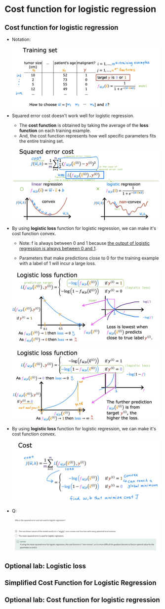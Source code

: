 # Cost function for logistic regression

## Cost function for logistic regression

- Notation:

  ![alt text](resources/notes/01.png)

- Squared error cost doesn't work well for logistic regression.

  - The **cost function** is obtained by taking the average of the **loss function** on each training example.
  - And, the cost function represents how well specific parameters fits the entire training set.

  ![alt text](resources/notes/02.png)

- By using **logistic loss** function for logistic regression, we can make it's cost function convex.

  - Note: f is always between 0 and 1 because [the output of logistic regression is always between 0 and 1](https://github.com/shisotem/stanford-andrew-ng-ml-dl/blob/main/s1_machine_learning_specialization/c1_supervised_machine_learning_regression_and_classification/w3_classification/01_classification_with_logistic_regression/resources/notes/04.png).

  - Parameters that make predictions close to 0 for the training example with a label of 1 will incur a large loss.

  ![alt text](resources/notes/03.png)

  ![alt text](resources/notes/04.png)

- By using **logistic loss** function for logistic regression, we can make it's cost function convex.

  ![alt text](resources/notes/05.png)

- Q:

  ![alt text](resources/questions/01.png)

## Optional lab: Logistic loss

## Simplified Cost Function for Logistic Regression

## Optional lab: Cost function for logistic regression
